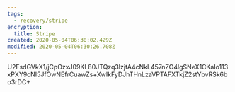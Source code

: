 ```yaml
---
tags:
  - recovery/stripe
encryption:
  title: Stripe
created: 2020-05-04T06:30:02.429Z
modified: 2020-05-04T06:30:26.708Z
---
```


U2FsdGVkX1/jCpOzxJ09KL80JTQzq3IzjtA4cNkL457nZO4lgSNeX1CKaIo113xPXY9cNI5JfOwNEfrCuawZs+XwIkFyDJhTHnLzaVPTAFXTkjZ2stYbvRSk6bo3rDC+
